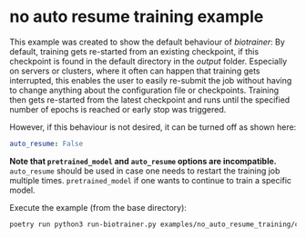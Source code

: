 # no auto resume training example

This example was created to show the default behaviour of *biotrainer*: By default, training gets re-started from
an existing checkpoint, if this checkpoint is found in the default directory in the *output* folder.
Especially on servers or clusters, where it often can happen that training gets interrupted, this enables the user
to easily re-submit the job without having to change anything about the configuration file or checkpoints.
Training then gets re-started from the latest checkpoint and runs until the specified number of epochs is reached
or early stop was triggered.

However, if this behaviour is not desired, it can be turned off as shown here:
```yaml
auto_resume: False
```

**Note that `pretrained_model` and `auto_resume` options are incompatible.**
`auto_resume` should be used in case one needs to restart the training job multiple times.
`pretrained_model` if one wants to continue to train a specific model.

Execute the example (from the base directory):
```bash
poetry run python3 run-biotrainer.py examples/no_auto_resume_training/config.yml
```